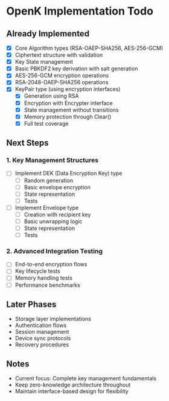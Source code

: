 # OpenK Implementation Todo

## Already Implemented
- [x] Core Algorithm types (RSA-OAEP-SHA256, AES-256-GCM)
- [x] Ciphertext structure with validation
- [x] Key State management
- [x] Basic PBKDF2 key derivation with salt generation
- [x] AES-256-GCM encryption operations
- [x] RSA-2048-OAEP-SHA256 operations
- [x] KeyPair type (using encryption interfaces)
  - [x] Generation using RSA
  - [x] Encryption with Encrypter interface
  - [x] State management without transitions
  - [x] Memory protection through Clear()
  - [x] Full test coverage

## Next Steps

### 1. Key Management Structures
- [ ] Implement DEK (Data Encryption Key) type
  - [ ] Random generation
  - [ ] Basic envelope encryption
  - [ ] State representation
  - [ ] Tests
- [ ] Implement Envelope type
  - [ ] Creation with recipient key
  - [ ] Basic unwrapping logic
  - [ ] State representation
  - [ ] Tests

### 2. Advanced Integration Testing
- [ ] End-to-end encryption flows
- [ ] Key lifecycle tests
- [ ] Memory handling tests
- [ ] Performance benchmarks

## Later Phases
- Storage layer implementations
- Authentication flows
- Session management
- Device sync protocols
- Recovery procedures

## Notes
- Current focus: Complete key management fundamentals
- Keep zero-knowledge architecture throughout
- Maintain interface-based design for flexibility